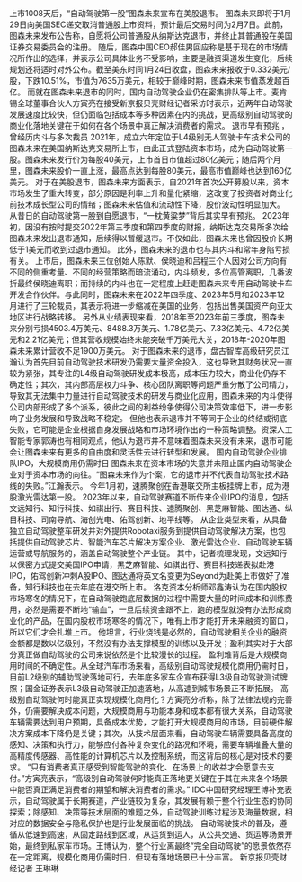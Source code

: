 上市1008天后，“自动驾驶第一股”图森未来宣布在美股退市。
图森未来即将于1月29日向美国SEC递交取消普通股上市资料，预计最后交易时间为2月7日。此前，图森未来发布公告称，自愿将公司普通股从纳斯达克退市，并终止其普通股在美国证券交易委员会的注册。
随后，图森中国CEO郝佳男回应称是基于现在的市场情况所作出的选择，并表示公司具体业务不受影响，主要是融资渠道发生变化，后续规划还将适时对外公布。截至美东时间1月24日收盘，图森未来报收于0.332美元/股，下跌10.51%，市值为7635万美元，相较于巅峰时期，图森未来市值蒸发超百亿。
而就在图森未来退市的同时，国内自动驾驶企业仍在密集排队等上市。麦肯锡全球董事合伙人方寅亮在接受新京报贝壳财经记者采访时表示，近两年自动驾驶发展速度比较快，但仍面临包括成本等多种因素在内的挑战，更高级别自动驾驶的商业化落地关键在于如何在各个场景中真正解决消费者的需求。
退市早有预兆 ，曾经历内斗与多次裁员
2021年，成立六年定位于L4级别无人驾驶卡车技术公司的图森未来在美国纳斯达克交易所上市，由此正式登陆资本市场，成为自动驾驶第一股。图森未来发行价为每股40美元，上市首日市值超过80亿美元；随后两个月里，图森未来股价一直上涨，最高点达到每股80美元，最高市值巅峰也达到160亿美元。
对于在美股退市，图森未来方面表示，自2021年首次公开募股以来，资本市场发生了重大转变，部分原因是利率上升和量化紧缩，这改变了投资者对商业化前技术成长型公司的情绪；图森未来估值和流动性下降，股价波动性明显加大。
从昔日的自动驾驶第一股到自愿退市，“一枕黄粱梦”背后其实早有预兆。
2023年初，因没有按时提交2022年第三季度和第四季度的财报，纳斯达克交易所多次给图森未来发出退市通知，后续得以暂缓退市。不仅如此，图森未来也曾因股价长期低于1美元而收到过退市通知。
此外，图森未来的退市也与其内斗和常年身陷亏损有关。
上市后，图森未来三位创始人陈默、侯晓迪和吕程三个人因对公司方向有不同的侧重考量、不同的经营策略而暗流涌动，内斗频发，多位高管离职，几番波折最终侯晓迪离职；而持续的内斗也在一定程度上赶走图森未来专用自动驾驶卡车开发合作伙伴。与此同时，图森未来在2022年四季度、2023年5月和2023年12月进行了三轮裁员，其表示将进一步缩减在美国的业务，包括出售美国资产向亚太地区进行战略转移。
另外从业绩表现来看，2018年至2023年前三季度，图森未来分别亏损4503.4万美元、8488.3万美元、1.78亿美元、7.33亿美元、4.72亿美元和2.21亿美元；但其营收规模始终未能突破千万美元大关，2018年-2020年图森未来累计营收不足1900万美元。
对于图森未来的退市，盘古智库高级研究员江瀚认为首先目前自动驾驶技术研发仍需要大量资金投入，这也导致其财务状况一直较为紧张，其专注的L4级自动驾驶研发成本极高，成本压力较大，商业化仍存不确定性；其次，其内部高层权力斗争、核心团队离职等问题严重分散了公司精力，导致其无法集中力量进行自动驾驶技术的研发与商业化应用，图森未来的内斗使得公司内部形成了多个派系，彼此之间的利益纷争使得公司决策效率低下，进一步影响了业务发展和导致战略不稳定。
但他也表示退市并不等同于企业的终结或彻底失败，它可能是企业根据自身发展战略和市场环境作出的一种策略调整。资深人工智能专家郭涛也有相同观点，他认为退市并不意味着图森未来没有未来，退市可能会让图森未来有更多的自由度和灵活性去进行转型和发展。
国内自动驾驶企业排队IPO，大规模商用仍需时日
图森未来在资本市场的失意并未阻止国内自动驾驶企业对于资本市场的向往。“图森未来作为个案，它的退市并不代表自动驾驶技术路线的失败。”江瀚表示。
今年1月初，速腾聚创在香港联交所主板挂牌上市，成为港股激光雷达第一股。
2023年以来，自动驾驶赛道不断传来企业IPO的消息，包括文远知行、知行科技、如祺出行、赛目科技、速腾聚创、黑芝麻智能、图达通、纵目科技、司南导航、海创光电、佑驾创新、地平线等。
从企业类型来看，从具备独立自动驾驶整车研发并对外提供Robotaxi服务到提供自动驾驶解决方案，也包括提供自动驾驶芯片、智能汽车芯片解决方案企业、激光雷达企业、自动驾驶车辆运营或导航服务的，涵盖自动驾驶整个产业链。
其中，记者梳理发现，文远知行以保密方式提交美国IPO申请，黑芝麻智能、如祺出行、赛目科技递表拟赴港IPO，佑驾创新冲刺A股IPO、图达通将英文名变更为Seyond为赴美上市做好了准备，知行科技也在去年底在港交所上市。
洛克资本分析师邓鑫涛认为在国内股权市场寒冬的情况下，在自动驾驶跑底层数据的过程中需要大量的时间成本和训练费用，必然是需要不断地“输血”，一旦后续资金跟不上，跑的模型就没有办法形成商业化的产品，在国内股权市场寒冬的情况下，唯有上市才能打开未来融资的窗口，所以它们才会扎堆上市。
他坦言，行业烧钱是必然的，自动驾驶相关企业的融资金额都是数以亿级别，不然没有办法支撑模型的训练以及开发；盈利其实对于大部分真正做自动驾驶的公司来说依然是个比较漫长的过程。
盈利难背后是大规模商用时间的不确定性。从全球汽车市场来看，高级别自动驾驶规模化商用仍需时日，目前L2级别的辅助驾驶落地可行，去年底多家车企宣布获得L3级自动驾驶测试牌照；国金证券表示L3级自动驾驶正加速落地，从高速到城市场景正不断拓展。
高级别自动驾驶何时能真正实现规模化商用化？方寅亮分析称，除了法律法规的完善外，仍需要解决成本问题，大规模商用与功能本身和成本都有很大关系，自动驾驶车辆需要达到用户预期，具备成本优势，才能打开大规模商用的市场，目前硬件解决方案成本下降仍是关键；其次，从技术层面来看，自动驾驶车辆需要具备高度的感知、决策和执行力，能够应付各种复杂变化的路况和环境，需要车辆堆叠大量的高精度传感器、高性能的计算机芯片以及控制系统，而这背后的核心是对技术的要求。
“只有消费者真正感受到智能驾驶的变化、在场景上的收益才会愿意去支付。”方寅亮表示，“高级别自动驾驶何时能真正落地更关键在于其在未来各个场景中能否真正满足消费者的期望和解决消费者的需求。”
IDC中国研究经理王博补充表示，自动驾驶属于长期赛道，产业链较为复杂，其发展有赖于整个行业生态的协同探索；除感知、决策等技术层面的难题之外，自动驾驶训练过程涉及海量数据，相对应的数据安全与隐私保护也是行业发展面临的挑战。
自动驾驶技术的普及，遵循从低速到高速，从固定路线到区域，从运货到运人，从公共交通、货运等场景开始，最终到私家车市场。王博认为，整个行业离最终“完全自动驾驶”的愿景依然存在一定距离，规模化商用仍需时日，但现有落地场景已十分丰富。
新京报贝壳财经记者 王琳琳